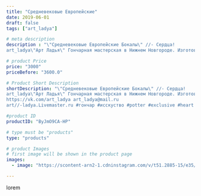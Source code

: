 ```yaml
---
title: "Средневековые Европейские"
date: 2019-06-01
draft: false
tags: ["art_ladya"]

# meta description
description : "\"Средневековые Европейские Бокалы\" //- Сердца! 
art_ladya\"Арт Ладья\" Гончарная мастерская в Нижнем Новгороде. Изготовление керамики и мастер//-классы по обу"

# product Price
price: "3000"
priceBefore: "3600.0"

# Product Short Description
shortDescription: "\"Средневековые Европейские Бокалы\" //- Сердца! 
art_ladya\"Арт Ладья\" Гончарная мастерская в Нижнем Новгороде. Изготовление керамики и мастер//-классы по обучению. 
https://vk.com/art_ladya art_ladya@mail.ru 
art//-ladya.Livemaster.ru #гончар #исскуство #potter #exclusive #heart #керамикаручнаяработа #керамиканазаказ #handmade #керамика #гончарнаяпосуда #эксклюзивнаякерамика #painter #бокалы #decor #ceramicar #nntoday #claygoods #restaurant #earthenware #ceramic #design #cup #европейскаяпосуда #ceramicart #реконструкциясредневековья #средневековаяпосуда #сердце #авторскаякерамика #europeancup"

#product ID
productID: "ByJmO9CA-HP"

# type must be "products"
type: "products"

# product Images
# first image will be shown in the product page
images:
  - image: "https://scontent-arn2-1.cdninstagram.com/v/t51.2885-15/e35/60609305_171673057179361_8533614316491852010_n.jpg?tp=1&_nc_ht=scontent-arn2-1.cdninstagram.com&_nc_cat=101&_nc_ohc=1-wEfcqAjXEAX8er6aV&ccb=7-4&oh=61532c51dbbd064f156b15aa0948bc26&oe=60853925&_nc_sid=86f79a&ig_cache_key=MjA1NjM0Mjg1ODI0MzQ5ODQ0Nw%3D%3D.2-ccb7-4"

---
```

lorem
